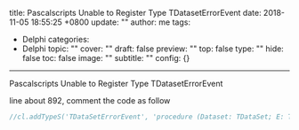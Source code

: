 title: Pascalscripts Unable to Register Type TDatasetErrorEvent
date: 2018-11-05 18:55:25 +0800
update: ""
author: me
tags:
- Delphi
categories:
- Delphi
topic: ""
cover: ""
draft: false
preview: ""
top: false
type: ""
hide: false
toc: false
image: ""
subtitle: ""
config: {}


---


Pascalscripts Unable to Register Type TDatasetErrorEvent
<!--more-->
line about 892, comment the code as follow

```pascal
//cl.addTypeS('TDataSetErrorEvent', 'procedure (Dataset: TDataSet; E: TObject; var Action: TDataAction)');
```
